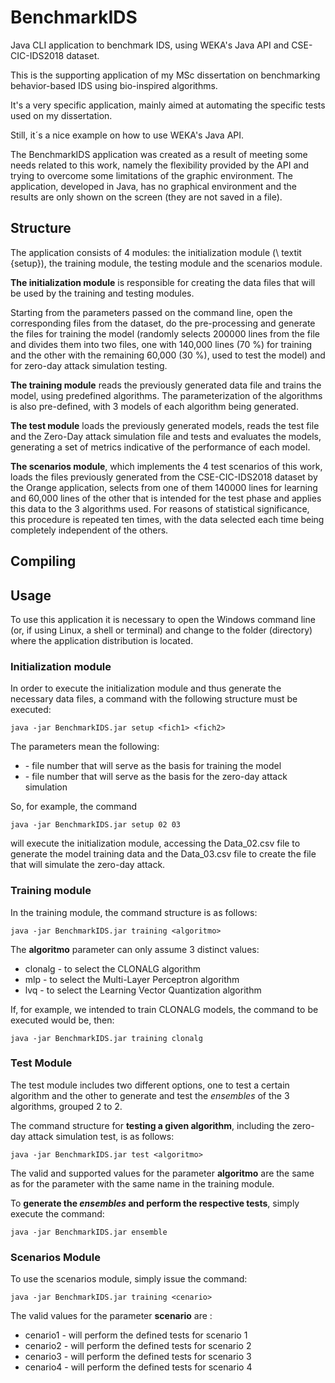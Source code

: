 # BenchmarkIDS

Java CLI application to benchmark IDS, using WEKA's Java API and CSE-CIC-IDS2018 dataset.

This is the supporting application of my MSc dissertation on benchmarking behavior-based IDS using bio-inspired algorithms.

It's a very specific application, mainly aimed at automating the specific tests used on my dissertation.

Still, it´s a nice example on how to use WEKA's Java API.

The BenchmarkIDS application was created as a result of meeting some needs related to this work, namely the flexibility provided by the API and trying to overcome some limitations of the graphic environment. The application, developed in Java, has no graphical environment and the results are only shown on the screen (they are not saved in a file).

## Structure
The application consists of 4 modules: the initialization module (\ textit {setup}), the training module, the testing module and the scenarios module.

**The initialization module** is responsible for creating the data files that will be used by the training and testing modules.

Starting from the parameters passed on the command line, open the corresponding files from the dataset, do the pre-processing and generate the files for training the model (randomly selects 200000 lines from the file and divides them into two files, one with 140,000 lines (70 \%) for training and the other with the remaining 60,000 (30 \%), used to test the model) and for zero-day attack simulation testing.

**The training module** reads the previously generated data file and trains the model, using predefined algorithms. The parameterization of the algorithms is also pre-defined, with 3 models of each algorithm being generated.

**The test module** loads the previously generated models, reads the test file and the Zero-Day attack simulation file and tests and evaluates the models, generating a set of metrics indicative of the performance of each model.

**The scenarios module**, which implements the 4 test scenarios of this work, loads the files previously generated from the CSE-CIC-IDS2018 dataset by the Orange application, selects from one of them 140000 lines for learning and 60,000 lines of the other that is intended for the test phase and applies this data to the 3 algorithms used. For reasons of statistical significance, this procedure is repeated ten times, with the data selected each time being completely independent of the others.

## Compiling

## Usage

To use this application it is necessary to open the Windows command line (or, if using Linux, a shell or terminal) and change to the folder (directory) where the application distribution is located.

### Initialization module
In order to execute the initialization module and thus generate the necessary data files, a command with the following structure must be executed:

```java -jar BenchmarkIDS.jar setup <fich1> <fich2>```



The parameters mean the following:

* <fich1> - file number that will serve as the basis for training the model
* <fich2> - file number that will serve as the basis for the zero-day attack simulation

So, for example, the command

```java -jar BenchmarkIDS.jar setup 02 03```

will execute the initialization module, accessing the Data_02.csv file to generate the model training data and the Data_03.csv file to create the file that will simulate the zero-day attack.

### Training module
In the training module, the command structure is as follows:

```java -jar BenchmarkIDS.jar training <algoritmo> ```

The **algoritmo** parameter can only assume 3 distinct values:

* clonalg - to select the CLONALG algorithm
* mlp - to select the Multi-Layer Perceptron algorithm
* lvq - to select the Learning Vector Quantization algorithm

If, for example, we intended to train CLONALG models, the command to be executed would be, then:

```java -jar BenchmarkIDS.jar training clonalg```

### Test Module
The test module includes two different options, one to test a certain algorithm and the other to generate and test the *ensembles* of the 3 algorithms, grouped 2 to 2.

The command structure for **testing a given algorithm**, including the zero-day attack simulation test, is as follows:

```java -jar BenchmarkIDS.jar test <algoritmo>```

The valid and supported values for the parameter **algoritmo** are the same as for the parameter with the same name in the training module.

To **generate the _ensembles_ and perform the respective tests**, simply execute the command:

```java -jar BenchmarkIDS.jar ensemble```

### Scenarios Module
To use the scenarios module, simply issue the command:

```java -jar BenchmarkIDS.jar training <cenario>```

The valid values for the parameter **scenario** are : 

* cenario1 - will perform the defined tests for scenario 1
* cenario2 - will perform the defined tests for scenario 2
* cenario3 - will perform the defined tests for scenario 3
* cenario4 - will perform the defined tests for scenario 4


